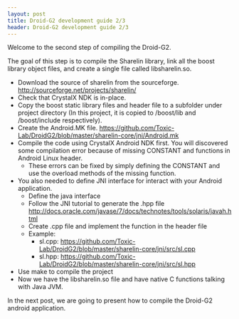 ```yaml
---
layout: post
title: Droid-G2 development guide 2/3 
header: Droid-G2 development guide 2/3 
---
```


Welcome to the second step of compiling the Droid-G2.

The goal of this step is to compile the Sharelin library, link all the boost library object files, and create a single file called libsharelin.so.

* Download the source of sharelin from the sourceforge. <http://sourceforge.net/projects/sharelin/>
* Check that CrystalX NDK is in-place.
* Copy the boost static library files and header file to a subfolder under project directory (In this project, it is copied to /boost/lib and /boost/include respectively).
* Create the Android.MK file. <https://github.com/Toxic-Lab/DroidG2/blob/master/sharelin-core/jni/Android.mk>
* Compile the code using CrystalX Android NDK first. You will discovered some compilation error because of missing CONSTANT and functions in Android Linux header.
    * These errors can be fixed by simply defining the CONSTANT and use the overload methods of the missing function.
* You also needed to define JNI interface for interact with your Android application.
    * Define the java interface 
    * Follow the JNI tutorial to generate the .hpp file <http://docs.oracle.com/javase/7/docs/technotes/tools/solaris/javah.html>
    * Create .cpp file and implement the function in the header file
    * Example: 
        * sl.cpp: <https://github.com/Toxic-Lab/DroidG2/blob/master/sharelin-core/jni/src/sl.cpp>
        * sl.hpp: <https://github.com/Toxic-Lab/DroidG2/blob/master/sharelin-core/jni/src/sl.hpp>
* Use make to compile the project
* Now we have the libsharelin.so file and have native C functions talking with Java JVM.

In the next post, we are going to present how to compile the Droid-G2 android application.
